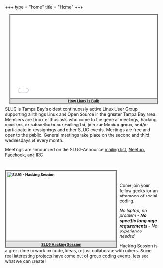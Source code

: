 +++
type = "home"
title = "Home"
+++

<div style="border: 3px solid grey; float: right; margin: 0 0 1ex 1ex;">
    <iframe style="height: 270px; margin: 2px; width: 480px;" frameborder="0" allowfullscreen="" src="//www.youtube-nocookie.com/embed/yVpbFMhOAwE?color=white&controls=2&modestbranding&rel=0&showinfo=0&theme=light"></iframe>
    <div style="background-color: rgba(0,0,0, 0.10); border-top: 2px solid grey; text-align: center;">
        <a style="font-size: 85%; font-weight: bold;" href="http://youtu.be/yVpbFMhOAwE" target="_blank">How Linux is Built</a>
    </div>
</div>

SLUG is Tampa Bay's oldest continuously active Linux User Group supporting all
things Linux and Open Source in the greater Tampa Bay area.  Members are Linux
enthusiasts who come to the general meetings, hacking sessions, or subscribe to
our mailing list, join our Meetup group, and/or participate in keysignings and
other SLUG events.  Meetings are free and open to the public.  General meetings
take place on the second and third wednesdays of every month.

Meetings are announced on the SLUG-Announce [mailing list](/page/lists), <a
href="https://meetup.suncoastlug.org">Meetup</a>, <a
href="https://www.facebook.com/groups/slug.fl">Facebook</a>, and <a
href="/page/irc">IRC</a>

<div style="height: 2em;"></div>

<div style="border: 3px solid grey; float: left; margin-right: 1ex;">
    <a style="font-size: 85%; font-weight: bold;" href="/page/hack.html">
        <img src="/hacking-session.jpeg" style="height: 228px; margin: 2px; text-decoration: none; width: 360px;" alt="SLUG - Hacking Session">
    </a>
    <div style="background-color: rgba(0,0,0, 0.10); border-top: 2px solid grey; text-align: center;">
        <a style="font-size: 85%; font-weight: bold;" href="/page/hack.html">SLUG Hacking Session</a>
    </div>
</div>
<div style="clear: right; height: 2em;"></div>

Come join your fellow geeks for an afternoon of social coding.

*No laptop, no problem -
**No specific language requirements** -
No experience needed*

Hacking Session is a great time to work on code, ideas, or just collaborate with
others. Some real interesting projects have come out of group coding events,
lets see what we can create!
<div style="clear: both;"></div>
